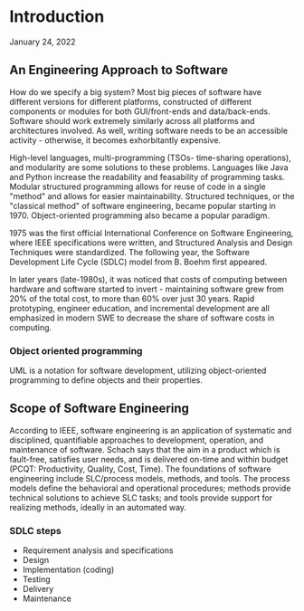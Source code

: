 # Introduction
January 24, 2022

## An Engineering Approach to Software
How do we specify a big system? Most big pieces of software have different versions for different platforms, constructed of different components or modules for both GUI/front-ends and data/back-ends. Software should work extremely similarly across all platforms and architectures involved. As well, writing software needs to be an accessible activity - otherwise, it becomes exhorbitantly expensive.

High-level languages, multi-programming (TSOs- time-sharing operations), and modularity are some solutions to these problems. Languages like Java and Python increase the readability and feasability of programming tasks. Modular structured programming allows for reuse of code in a single "method" and allows for easier maintainability. Structured techniques, or the "classical method" of software engineering, became popular starting in 1970. Object-oriented programming also became a popular paradigm.

1975 was the first official International Conference on Software Engineering, where IEEE specifications were written, and Structured Analysis and Design Techniques were standardized. The following year, the Software Development Life Cycle (SDLC) model from B. Boehm first appeared.

In later years (late-1980s), it was noticed that costs of computing between hardware and software started to invert - maintaining software grew from 20% of the total cost, to more than 60% over just 30 years. Rapid prototyping, engineer education, and incremental development are all emphasized in modern SWE to decrease the share of software costs in computing.

### Object oriented programming
UML is a notation for software development, utilizing object-oriented programming to define objects and their properties.

## Scope of Software Engineering
According to IEEE, software engineering is an application of systematic and disciplined, quantifiable approaches to development, operation, and maintenance of software. Schach says that the aim in a product which is fault-free, satisfies user needs, and is delivered on-time and within budget (PCQT: Productivity, Quality, Cost, Time). The foundations of software engineering include SLC/process models, methods, and tools. The process models define the behavioral and operational procedures; methods provide technical solutions to achieve SLC tasks; and tools provide support for realizing methods, ideally in an automated way.

### SDLC steps
- Requirement analysis and specifications
- Design
- Implementation (coding)
- Testing
- Delivery
- Maintenance
